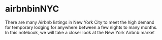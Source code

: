 # airbnbinNYC
 There are many Airbnb listings in New York City to meet the high demand for temporary lodging for anywhere between a few nights to many months. In this notebook, we will take a closer look at the New York Airbnb market

